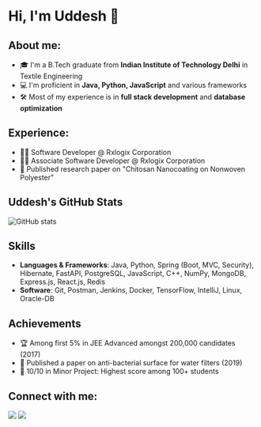 # Hi, I'm Uddesh 👋

## About me:

- 🎓 I'm a B.Tech graduate from **Indian Institute of Technology Delhi** in Textile Engineering
- 💻 I'm proficient in **Java, Python, JavaScript** and various frameworks
- 🛠️ Most of my experience is in **full stack development** and **database optimization**

## Experience:

- 👨‍💻 Software Developer @ Rxlogix Corporation
- 👨‍💻 Associate Software Developer @ Rxlogix Corporation
- 📝 Published research paper on "Chitosan Nanocoating on Nonwoven Polyester"

## Uddesh's GitHub Stats

<!-- You can use GitHub Readme Stats: https://github.com/anuraghazra/github-readme-stats -->
![GitHub stats](https://github-readme-stats.vercel.app/api?username=oneandhalffeet&show_icons=true&theme=tokyonight)

## Skills

- **Languages & Frameworks**: Java, Python, Spring (Boot, MVC, Security), Hibernate, FastAPI, PostgreSQL, JavaScript, C++, NumPy, MongoDB, Express.js, React.js, Redis
- **Software**: Git, Postman, Jenkins, Docker, TensorFlow, IntelliJ, Linux, Oracle-DB

## Achievements

- 🏆 Among first 5% in JEE Advanced amongst 200,000 candidates (2017)
- 📄 Published a paper on anti-bacterial surface for water filters (2019)
- 🌟 10/10 in Minor Project: Highest score among 100+ students

## Connect with me:

<!-- Add your social links here -->
[<img src="https://img.shields.io/badge/LinkedIn-0077B5?style=for-the-badge&logo=linkedin&logoColor=white" />](https://linkedin.com/uddesh-teke)
[<img src="https://img.shields.io/badge/Gmail-D14836?style=for-the-badge&logo=gmail&logoColor=white" />](mailto:uddeshteke007@gmail.com)
